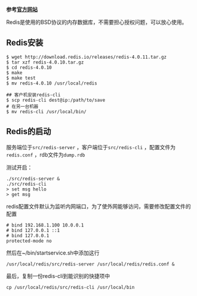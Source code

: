**参考[官方网站](https://redis.io/)**

Redis是使用的BSD协议的内存数据库，不需要担心授权问题，可以放心使用。

## Redis安装

```shell
$ wget http://download.redis.io/releases/redis-4.0.11.tar.gz
$ tar xzf redis-4.0.10.tar.gz
$ cd redis-4.0.10
$ make
$ make test
$ mv redis-4.0.10 /usr/local/redis

## 客户机安装redis-cli
$ scp redis-cli dest@ip:/path/to/save
# 在另一台机器
$ mv redis-cli /usr/local/bin/
```

## Redis的启动

服务端位于`src/redis-server` ，客户端位于`src/redis-cli` ，配置文件为`redis.conf` ，rdb文件为`dump.rdb`

测试开启：

```shell
./src/redis-server &
./src/redis-cli
> set msg hello
> get msg
```

redis配置文件默认为监听内网端口，为了使外网能够访问，需要修改配置文件的配置

```shell
# bind 192.168.1.100 10.0.0.1
# bind 127.0.0.1 ::1
# bind 127.0.0.1
protected-mode no
```

然后在~/bin/startservice.sh中添加这行

```shell
/usr/local/redis/src/redis-server /usr/local/redis/redis.conf &
```

最后，复制一份redis-cli到能识别的快捷项中

```
cp /usr/local/redis/src/redis-cli /usr/local/bin
```

